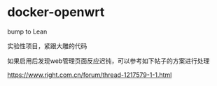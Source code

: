 # docker-openwrt

bump to Lean 

实验性项目，紧跟大雕的代码

如果启用后发现web管理页面反应迟钝，可以参考如下帖子的方案进行处理

https://www.right.com.cn/forum/thread-1217579-1-1.html
